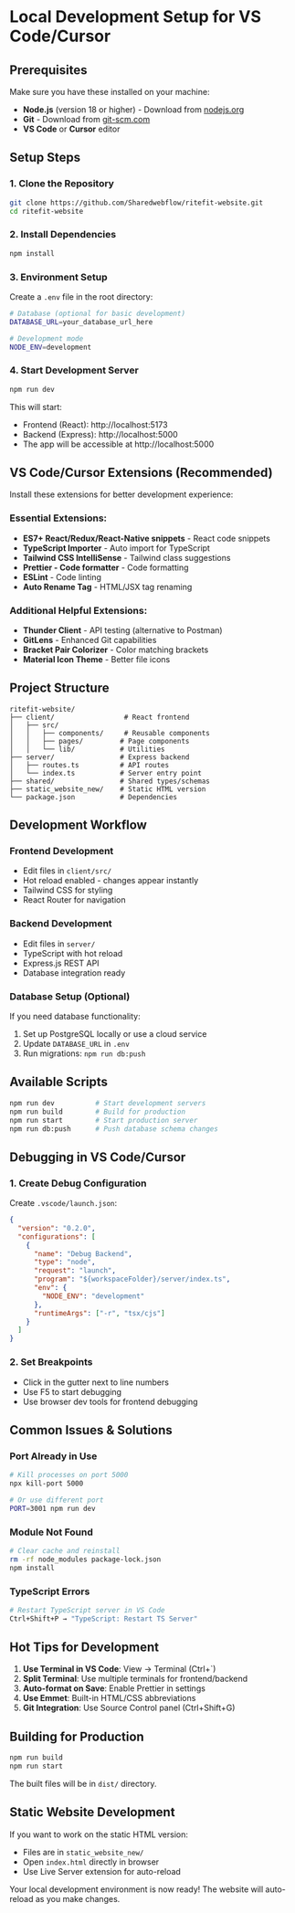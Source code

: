 # Local Development Setup for VS Code/Cursor

## Prerequisites
Make sure you have these installed on your machine:
- **Node.js** (version 18 or higher) - Download from [nodejs.org](https://nodejs.org/)
- **Git** - Download from [git-scm.com](https://git-scm.com/)
- **VS Code** or **Cursor** editor

## Setup Steps

### 1. Clone the Repository
```bash
git clone https://github.com/Sharedwebflow/ritefit-website.git
cd ritefit-website
```

### 2. Install Dependencies
```bash
npm install
```

### 3. Environment Setup
Create a `.env` file in the root directory:
```bash
# Database (optional for basic development)
DATABASE_URL=your_database_url_here

# Development mode
NODE_ENV=development
```

### 4. Start Development Server
```bash
npm run dev
```

This will start:
- Frontend (React): http://localhost:5173
- Backend (Express): http://localhost:5000
- The app will be accessible at http://localhost:5000

## VS Code/Cursor Extensions (Recommended)

Install these extensions for better development experience:

### Essential Extensions:
- **ES7+ React/Redux/React-Native snippets** - React code snippets
- **TypeScript Importer** - Auto import for TypeScript
- **Tailwind CSS IntelliSense** - Tailwind class suggestions
- **Prettier - Code formatter** - Code formatting
- **ESLint** - Code linting
- **Auto Rename Tag** - HTML/JSX tag renaming

### Additional Helpful Extensions:
- **Thunder Client** - API testing (alternative to Postman)
- **GitLens** - Enhanced Git capabilities
- **Bracket Pair Colorizer** - Color matching brackets
- **Material Icon Theme** - Better file icons

## Project Structure
```
ritefit-website/
├── client/                 # React frontend
│   ├── src/
│   │   ├── components/     # Reusable components
│   │   ├── pages/         # Page components
│   │   └── lib/           # Utilities
├── server/                # Express backend
│   ├── routes.ts          # API routes
│   └── index.ts           # Server entry point
├── shared/                # Shared types/schemas
├── static_website_new/    # Static HTML version
└── package.json           # Dependencies
```

## Development Workflow

### Frontend Development
- Edit files in `client/src/`
- Hot reload enabled - changes appear instantly
- Tailwind CSS for styling
- React Router for navigation

### Backend Development
- Edit files in `server/`
- TypeScript with hot reload
- Express.js REST API
- Database integration ready

### Database Setup (Optional)
If you need database functionality:
1. Set up PostgreSQL locally or use a cloud service
2. Update `DATABASE_URL` in `.env`
3. Run migrations: `npm run db:push`

## Available Scripts
```bash
npm run dev          # Start development servers
npm run build        # Build for production
npm run start        # Start production server
npm run db:push      # Push database schema changes
```

## Debugging in VS Code/Cursor

### 1. Create Debug Configuration
Create `.vscode/launch.json`:
```json
{
  "version": "0.2.0",
  "configurations": [
    {
      "name": "Debug Backend",
      "type": "node",
      "request": "launch",
      "program": "${workspaceFolder}/server/index.ts",
      "env": {
        "NODE_ENV": "development"
      },
      "runtimeArgs": ["-r", "tsx/cjs"]
    }
  ]
}
```

### 2. Set Breakpoints
- Click in the gutter next to line numbers
- Use F5 to start debugging
- Use browser dev tools for frontend debugging

## Common Issues & Solutions

### Port Already in Use
```bash
# Kill processes on port 5000
npx kill-port 5000

# Or use different port
PORT=3001 npm run dev
```

### Module Not Found
```bash
# Clear cache and reinstall
rm -rf node_modules package-lock.json
npm install
```

### TypeScript Errors
```bash
# Restart TypeScript server in VS Code
Ctrl+Shift+P → "TypeScript: Restart TS Server"
```

## Hot Tips for Development

1. **Use Terminal in VS Code**: View → Terminal (Ctrl+`)
2. **Split Terminal**: Use multiple terminals for frontend/backend
3. **Auto-format on Save**: Enable Prettier in settings
4. **Use Emmet**: Built-in HTML/CSS abbreviations
5. **Git Integration**: Use Source Control panel (Ctrl+Shift+G)

## Building for Production
```bash
npm run build
npm run start
```

The built files will be in `dist/` directory.

## Static Website Development
If you want to work on the static HTML version:
- Files are in `static_website_new/`
- Open `index.html` directly in browser
- Use Live Server extension for auto-reload

Your local development environment is now ready! The website will auto-reload as you make changes.